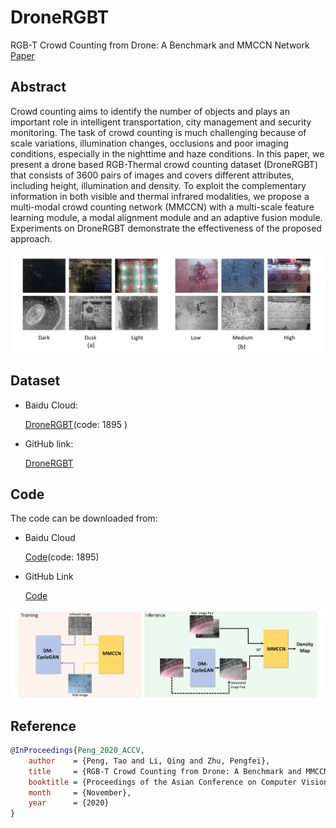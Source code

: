 # DroneRGBT
RGB-T Crowd Counting from Drone: A Benchmark and MMCCN Network [Paper](https://openaccess.thecvf.com/content/ACCV2020/papers/Peng_RGB-T_Crowd_Counting_from_Drone_A_Benchmark_and_MMCCN_Network_ACCV_2020_paper.pdf)



## Abstract
Crowd counting aims to identify the number of objects and plays an important role in intelligent transportation, city management and security monitoring. The task of crowd counting is  much challenging  because of scale variations, illumination changes, occlusions and poor imaging conditions, especially in the nighttime and haze conditions.
In this paper, we present a drone based RGB-Thermal crowd counting dataset (DroneRGBT) that consists of 3600 pairs of images and covers different attributes, including height, illumination and density. To exploit the complementary information in both visible and thermal infrared modalities, we propose a multi-modal crowd counting network (MMCCN) with a multi-scale feature learning module, a modal alignment module and an adaptive fusion module. Experiments on DroneRGBT demonstrate the effectiveness of the proposed approach. 

![dataset](https://github.com/VisDrone/DroneRGBT/blob/main/dataset.jpg)

## Dataset

- Baidu Cloud:
   
    [DroneRGBT](https://pan.baidu.com/s/18E7OwGrR3n6WZpyQMrSK8w?pwd=1895)(code: 1895 )

- GitHub link:
  
    [DroneRGBT](https://github.com/VisDrone/DroneRGBT/releases/download/v1.0/DroneRGBT.zip)


## Code

The code can be downloaded from:
- Baidu Cloud

    [Code](https://pan.baidu.com/s/1DWxBkwAqXlUs8iU-Xkge4w?pwd=1895)(code: 1895)

- GitHub Link

    [Code](https://github.com/VisDrone/DroneRGBT/releases/download/v1.0/code.zip)

![pipeline](https://github.com/VisDrone/DroneRGBT/blob/main/pipeline.jpg)


## Reference
```bibtex
@InProceedings{Peng_2020_ACCV,  
    author    = {Peng, Tao and Li, Qing and Zhu, Pengfei},  
    title     = {RGB-T Crowd Counting from Drone: A Benchmark and MMCCN Network},  
    booktitle = {Proceedings of the Asian Conference on Computer Vision (ACCV)},  
    month     = {November},  
    year      = {2020}  
}
```
